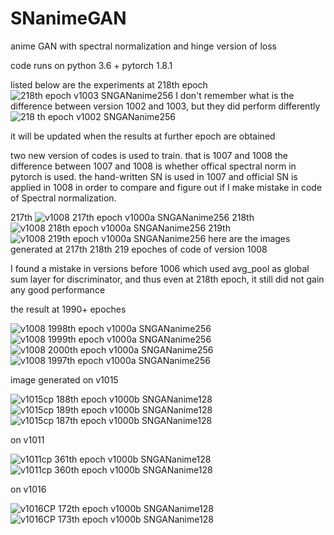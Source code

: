 # SNanimeGAN
anime GAN with spectral normalization and hinge version of loss

code runs on python 3.6 + pytorch 1.8.1


listed below are the experiments at 218th epoch
![218th epoch v1003 SNGANanime256](https://user-images.githubusercontent.com/44658049/115674086-4432ed00-a388-11eb-8827-c22fd05cf0a4.png)
I don't remember what is the difference between version 1002 and 1003, but they did perform differently
![218 th epoch v1002 SNGANanime256](https://user-images.githubusercontent.com/44658049/115674261-6f1d4100-a388-11eb-9113-4cddcfb02666.png)

it will be updated when the results at further epoch are obtained


two new version of codes is used to train. that is 1007 and 1008
the difference between 1007 and 1008 is whether offical spectral norm in pytorch is used. the hand-written SN is used in 1007 and official SN is applied
in 1008 in order to compare and figure out if I make mistake in code of Spectral normalization.

217th 
![ v1008 217th epoch  v1000a   SNGANanime256](https://user-images.githubusercontent.com/44658049/116780902-57496980-aaba-11eb-9157-eff9ddccecd1.png)
218th 
![ v1008 218th epoch  v1000a   SNGANanime256](https://user-images.githubusercontent.com/44658049/116780904-59132d00-aaba-11eb-9033-2bc87c78b972.png)
219th 
![ v1008 219th epoch  v1000a   SNGANanime256](https://user-images.githubusercontent.com/44658049/116780906-5adcf080-aaba-11eb-8210-9509737defcf.png)
here are the images generated at 217th 218th 219 epoches of code of version 1008

I found a mistake in versions before 1006 which used avg_pool as global sum layer for discriminator, and thus even at 218th epoch, it still did not gain any good performance 

the result at 1990+ epoches 

![ v1008 1998th epoch  v1000a   SNGANanime256](https://user-images.githubusercontent.com/44658049/117770795-5362d780-b270-11eb-9e75-6558149f479f.png)
![ v1008 1999th epoch  v1000a   SNGANanime256](https://user-images.githubusercontent.com/44658049/117770803-55c53180-b270-11eb-953a-10bcff1478c5.png)
![ v1008 2000th epoch  v1000a   SNGANanime256](https://user-images.githubusercontent.com/44658049/117770814-5958b880-b270-11eb-9173-a73d5e4d0787.png)
![ v1008 1997th epoch  v1000a   SNGANanime256](https://user-images.githubusercontent.com/44658049/117770824-5d84d600-b270-11eb-9bb1-6fadf9e5916f.png)

image generated on v1015

![ v1015cp 188th epoch  v1000b   SNGANanime128](https://user-images.githubusercontent.com/44658049/118420953-044af580-b6fb-11eb-8e8b-a4576e34f47c.png)
![ v1015cp 189th epoch  v1000b   SNGANanime128](https://user-images.githubusercontent.com/44658049/118420955-057c2280-b6fb-11eb-9598-1791e1cdb869.png)
![ v1015cp 187th epoch  v1000b   SNGANanime128](https://user-images.githubusercontent.com/44658049/118420958-0614b900-b6fb-11eb-9669-4a2f3ae6b7e3.png)

on v1011

![ v1011cp 361th epoch  v1000b   SNGANanime128](https://user-images.githubusercontent.com/44658049/118420968-0dd45d80-b6fb-11eb-9dba-766a00a0720b.png)
![ v1011cp 360th epoch  v1000b   SNGANanime128](https://user-images.githubusercontent.com/44658049/118420971-0f058a80-b6fb-11eb-8442-d0e066063b6f.png)


on v1016

![ v1016CP 172th epoch  v1000b   SNGANanime128](https://user-images.githubusercontent.com/44658049/118420999-1cbb1000-b6fb-11eb-8946-047848f57e67.png)
![ v1016CP 173th epoch  v1000b   SNGANanime128](https://user-images.githubusercontent.com/44658049/118421002-1dec3d00-b6fb-11eb-8d56-8e16145efa8f.png)



